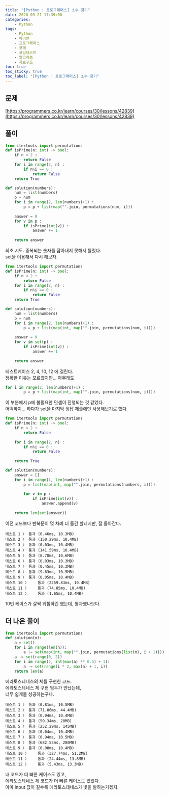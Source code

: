 ```yaml
---
title: "[Python : 프로그래머스] 소수 찾기"
date: 2020-09-21 17:39:00
categories:
    - Python
tags:
    - Python
    - 파이썬
    - 프로그래머스
    - 코테
    - 코딩테스트
    - 알고리즘
    - 자료구조
toc: true
toc_sticky: true
toc_label: "[Python : 프로그래머스] 소수 찾기"
---
```

## 문제
[https://programmers.co.kr/learn/courses/30/lessons/42839](https://programmers.co.kr/learn/courses/30/lessons/42839)
## 풀이
```python
from itertools import permutations
def isPrime(n: int) -> bool:
    if n < 2 :
        return False
    for i in range(2, n) :
        if n%i == 0 :
            return False
    return True

def solution(numbers):
    num = list(numbers)
    p = num
    for i in range(2, len(numbers)+1) :
        p = p + list(map("".join, permutations(num, i)))
    
    answer = 0
    for v in p :
        if isPrime(int(v)) :
            answer += 1
    
    return answer
```
최초 시도. 중복되는 숫자를 잡아내지 못해서 틀렸다.  
set을 이용해서 다시 해보자.  

```python
from itertools import permutations
def isPrime(n: int) -> bool:
    if n < 2 :
        return False
    for i in range(2, n) :
        if n%i == 0 :
            return False
    return True

def solution(numbers):
    num = list(numbers)
    p = num
    for i in range(2, len(numbers)+1) :
        p = p + list(map(int, map("".join, permutations(num, i))))
    
    answer = 0
    for v in set(p) :
        if isPrime(int(v)) :
            answer += 1
    
    return answer
```
테스트케이스 2, 4, 10, 12 에 걸린다.  
정확한 이유는 모르겠지만... 아무래도
```python
for i in range(2, len(numbers)+1) :
        p = p + list(map(int, map("".join, permutations(num, i))))
```
이 부분에서 p에 불필요한 덧셈이 진행되는 것 같았다.  
어떡하지... 하다가 set을 마지막 정답 제출에만 사용해보기로 했다.  
```python
from itertools import permutations
def isPrime(n: int) -> bool:
    if n < 2 :
        return False
    
    for i in range(2, n) :
        if n%i == 0 :
            return False
        
    return True

def solution(numbers):
    answer = []
    for i in range(1, len(numbers)+1) :
        p = list(map(int, map("".join, permutations(numbers, i))))
        
        for v in p :
            if isPrime(int(v)) :
                answer.append(v)
    
    return len(set(answer))
```
이전 코드보다 반복문이 몇 차례 더 돌긴 할테지만, 잘 돌아간다.  
```
테스트 1 〉	통과 (0.46ms, 10.3MB)
테스트 2 〉	통과 (150.29ms, 10.4MB)
테스트 3 〉	통과 (0.03ms, 10.4MB)
테스트 4 〉	통과 (141.59ms, 10.4MB)
테스트 5 〉	통과 (8.78ms, 10.6MB)
테스트 6 〉	통과 (0.03ms, 10.3MB)
테스트 7 〉	통과 (0.45ms, 10.3MB)
테스트 8 〉	통과 (9.63ms, 10.5MB)
테스트 9 〉	통과 (0.05ms, 10.4MB)
테스트 10 〉	통과 (2259.83ms, 10.4MB)
테스트 11 〉	통과 (74.85ms, 10.4MB)
테스트 12 〉	통과 (1.65ms, 10.4MB)
```
10번 케이스가 살짝 위험하긴 했는데, 통과했나보다.  

## 더 나은 풀이
```python
from itertools import permutations
def solution(n):
    a = set()
    for i in range(len(n)):
        a |= set(map(int, map("".join, permutations(list(n), i + 1))))
    a -= set(range(0, 2))
    for i in range(2, int(max(a) ** 0.5) + 1):
        a -= set(range(i * 2, max(a) + 1, i))
    return len(a)
```
에라토스테네스의 체를 구현한 코드.  
에라토스테네스 체 구현 엄두가 안났는데,  
너무 쉽게들 성공하는구나.  
```
테스트 1 〉	통과 (0.81ms, 10.5MB)
테스트 2 〉	통과 (71.06ms, 44.4MB)
테스트 3 〉	통과 (0.04ms, 10.4MB)
테스트 4 〉	통과 (50.34ms, 20MB)
테스트 5 〉	통과 (252.29ms, 145MB)
테스트 6 〉	통과 (0.04ms, 10.4MB)
테스트 7 〉	통과 (0.94ms, 10.5MB)
테스트 8 〉	통과 (682.53ms, 280MB)
테스트 9 〉	통과 (0.08ms, 10.4MB)
테스트 10 〉	통과 (327.74ms, 51.2MB)
테스트 11 〉	통과 (24.44ms, 13.8MB)
테스트 12 〉	통과 (5.43ms, 13.3MB)
```
내 코드가 더 빠른 케이스도 있고,  
에라토스테네스 체 코드가 더 빠른 케이스도 있었다.  
아마 input 값이 길수록 에라토스테네스가 빛을 발하는거겠지.  